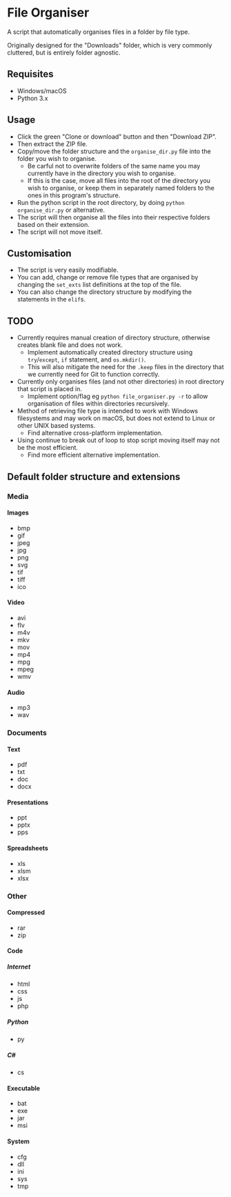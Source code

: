 # File Organiser
A script that automatically organises files in a folder by file type.

Originally designed for the "Downloads" folder, which is very commonly cluttered, but is entirely folder agnostic.

## Requisites
- Windows/macOS
- Python 3.x

## Usage
- Click the green "Clone or download" button and then "Download ZIP".
- Then extract the ZIP file.
- Copy/move the folder structure and the `organise_dir.py` file into the folder you wish to organise.
  - Be carful not to overwrite folders of the same name you may currently have in the directory you wish to organise.
  - If this is the case, move all files into the root of the directory you wish to organise, or keep them in separately named folders to the ones in this program's structure.
- Run the python script in the root directory, by doing `python organise_dir.py` or alternative.
- The script will then organise all the files into their respective folders based on their extension.
- The script will not move itself.

## Customisation
- The script is very easily modifiable.
- You can add, change or remove file types that are organised by changing the `set_exts` list definitions at the top of the file.
- You can also change the directory structure by modifying the statements in the `elif`s.

## TODO
- Currently requires manual creation of directory structure, otherwise creates blank file and does not work.
  - Implement automatically created directory structure using `try`/`except`, `if` statement, and `os.mkdir()`.
  - This will also mitigate the need for the `.keep` files in the directory that we currently need for Git to function correctly.
- Currently only organises files (and not other directories) in root directory that script is placed in.
  - Implement option/flag eg `python file_organiser.py -r` to allow organisation of files within directories recursively.
- Method of retrieving file type is intended to work with Windows filesystems and may work on macOS, but does not extend to Linux or other UNIX based systems.
  - Find alternative cross-platform implementation.
- Using continue to break out of loop to stop script moving itself may not be the most efficient.
  - Find more efficient alternative implementation.

## Default folder structure and extensions
### Media
#### Images
- bmp
- gif
- jpeg
- jpg
- png
- svg
- tif
- tiff
- ico

#### Video
- avi
- flv
- m4v
- mkv
- mov
- mp4
- mpg
- mpeg
- wmv

#### Audio
- mp3
- wav

### Documents
#### Text
- pdf
- txt
- doc
- docx

#### Presentations
- ppt
- pptx
- pps

#### Spreadsheets
- xls
- xlsm
- xlsx

### Other
#### Compressed
- rar
- zip

#### Code
##### Internet
- html
- css
- js
- php
##### Python
- py

##### C#
- cs

#### Executable
- bat
- exe
- jar
- msi

#### System
- cfg
- dll
- ini
- sys
- tmp
